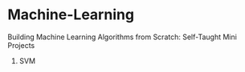 # Machine-Learning
Building Machine Learning Algorithms from Scratch: Self-Taught Mini Projects

1. SVM
